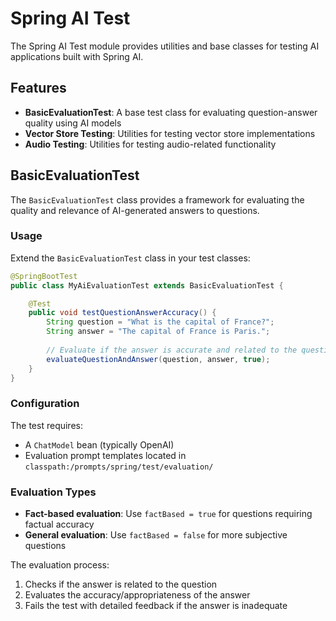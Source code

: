 # Spring AI Test

The Spring AI Test module provides utilities and base classes for testing AI applications built with Spring AI.

## Features

- **BasicEvaluationTest**: A base test class for evaluating question-answer quality using AI models
- **Vector Store Testing**: Utilities for testing vector store implementations
- **Audio Testing**: Utilities for testing audio-related functionality

## BasicEvaluationTest

The `BasicEvaluationTest` class provides a framework for evaluating the quality and relevance of AI-generated answers to questions.

### Usage

Extend the `BasicEvaluationTest` class in your test classes:

```java
@SpringBootTest
public class MyAiEvaluationTest extends BasicEvaluationTest {

    @Test
    public void testQuestionAnswerAccuracy() {
        String question = "What is the capital of France?";
        String answer = "The capital of France is Paris.";
        
        // Evaluate if the answer is accurate and related to the question
        evaluateQuestionAndAnswer(question, answer, true);
    }
}
```

### Configuration

The test requires:
- A `ChatModel` bean (typically OpenAI)
- Evaluation prompt templates located in `classpath:/prompts/spring/test/evaluation/`

### Evaluation Types

- **Fact-based evaluation**: Use `factBased = true` for questions requiring factual accuracy
- **General evaluation**: Use `factBased = false` for more subjective questions

The evaluation process:
1. Checks if the answer is related to the question
2. Evaluates the accuracy/appropriateness of the answer
3. Fails the test with detailed feedback if the answer is inadequate